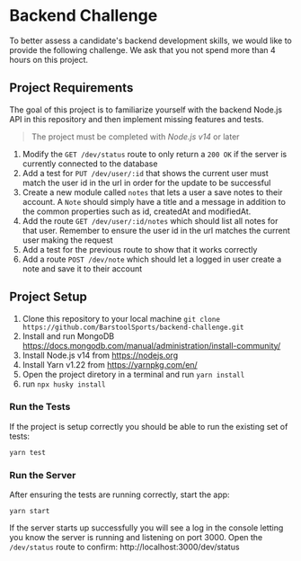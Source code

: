 # Backend Challenge

To better assess a candidate's backend development skills, we would like to provide the following challenge. We ask that you not spend more than 4 hours on this project.

## Project Requirements

The goal of this project is to familiarize yourself with the backend Node.js API in this repository and then implement missing features and tests.

> The project must be completed with *Node.js v14* or later

1. Modify the `GET /dev/status` route to only return a `200 OK` if the server is currently connected to the database
2. Add a test for `PUT /dev/user/:id` that shows the current user must match the user id in the url in order for the update to be successful
3. Create a new module called `notes` that lets a user a save notes to their account. A `Note` should simply have a title and a message in addition to the common properties such as id, createdAt and modifiedAt.
4. Add the route `GET /dev/user/:id/notes` which should list all notes for that user. Remember to ensure the user id in the url matches the current user making the request
5. Add a test for the previous route to show that it works correctly
6. Add a route `POST /dev/note` which should let a logged in user create a note and save it to their account

## Project Setup

1. Clone this repository to your local machine `git clone https://github.com/BarstoolSports/backend-challenge.git`
2. Install and run MongoDB https://docs.mongodb.com/manual/administration/install-community/
3. Install Node.js v14 from https://nodejs.org
4. Install Yarn v1.22 from https://yarnpkg.com/en/
5. Open the project diretory in a terminal and run `yarn install`
6. run `npx husky install`

### Run the Tests

If the project is setup correctly you should be able to run the existing set of tests:

```
yarn test
```

### Run the Server

After ensuring the tests are running correctly, start the app:

```
yarn start
```

If the server starts up successfully you will see a log in the console letting you know the server is running and listening on port 3000. Open the `/dev/status` route to confirm: http://localhost:3000/dev/status
